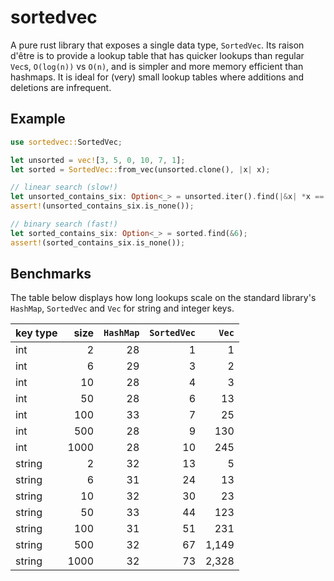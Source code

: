 # sortedvec

A pure rust library that exposes a single data type, `SortedVec`. Its raison d'être is to
provide a lookup table that has quicker lookups than regular `Vec`s, `O(log(n))` vs `O(n)`,
and is simpler and more memory efficient than hashmaps. It is ideal for (very) small
lookup tables where additions and deletions are infrequent.

## Example

```rust
use sortedvec::SortedVec;

let unsorted = vec![3, 5, 0, 10, 7, 1];
let sorted = SortedVec::from_vec(unsorted.clone(), |x| x);

// linear search (slow!)
let unsorted_contains_six: Option<_> = unsorted.iter().find(|&x| *x == 6);
assert!(unsorted_contains_six.is_none());

// binary search (fast!)
let sorted_contains_six: Option<_> = sorted.find(&6);
assert!(sorted_contains_six.is_none());
```

## Benchmarks

The table below displays how long lookups scale on the standard library's `HashMap`,
`SortedVec` and `Vec` for string and integer keys.

| key type | size | `HashMap` | `SortedVec` | `Vec` |
|---|---:|---:|---:|---:|
| int | 2 | 28 | 1 | 1 |
| int | 6 | 29 | 3 | 2 |
| int | 10 | 28 | 4 | 3 |
| int | 50 | 28 | 6 | 13 |
| int | 100 | 33 | 7 | 25 |
| int | 500 | 28 | 9 | 130 |
| int |1000 | 28 | 10 | 245 |
| string | 2 | 32 | 13 | 5 |
| string | 6 | 31 | 24 | 13 |
| string | 10 | 32 | 30 | 23 |
| string | 50 | 33 | 44 | 123 |
| string | 100 | 31 | 51 | 231 |
| string | 500 | 32 | 67 | 1,149 |
| string |1000 | 32 | 73 | 2,328 |
